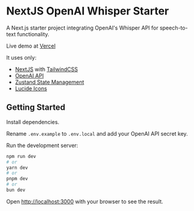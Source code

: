 # NextJS OpenAI Whisper Starter
A Next.js starter project integrating OpenAI's Whisper API for speech-to-text functionality.

Live demo at [Vercel](https://nextjs-openai-whisper-starter-dm840kek9-jannden.vercel.app/)

It uses only:
- [NextJS](https://nextjs.org/) with [TailwindCSS](https://tailwindcss.com/)
- [OpenAI API](https://platform.openai.com/)
- [Zustand State Management](https://zustand-demo.pmnd.rs/)
- [Lucide Icons](https://lucide.dev/)

## Getting Started

Install dependencies.

Rename `.env.example` to `.env.local` and add your OpenAI API secret key.

Run the development server:

```bash
npm run dev
# or
yarn dev
# or
pnpm dev
# or
bun dev
```

Open [http://localhost:3000](http://localhost:3000) with your browser to see the result.

